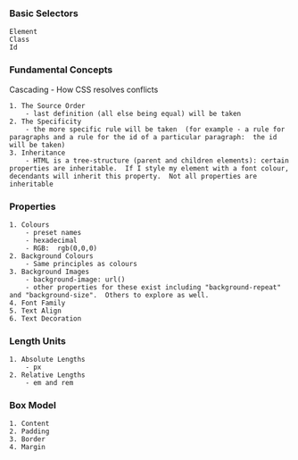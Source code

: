 ### Basic Selectors
    Element
    Class
    Id

### Fundamental Concepts
Cascading - How CSS resolves conflicts

    1. The Source Order
        - last definition (all else being equal) will be taken
    2. The Specificity
        - the more specific rule will be taken  (for example - a rule for paragraphs and a rule for the id of a particular paragraph:  the id will be taken)
    3. Inheritance
        - HTML is a tree-structure (parent and children elements): certain properties are inheritable.  If I style my element with a font colour, decendants will inherit this property.  Not all properties are inheritable

### Properties
    1. Colours
        - preset names
        - hexadecimal 
        - RGB:  rgb(0,0,0)
    2. Background Colours
        - Same principles as colours
    3. Background Images
        - background-image: url()
        - other properties for these exist including "background-repeat" and "background-size".  Others to explore as well.
    4. Font Family
    5. Text Align
    6. Text Decoration


### Length Units
    1. Absolute Lengths
        - px
    2. Relative Lengths
        - em and rem

### Box Model
    1. Content
    2. Padding
    3. Border
    4. Margin
